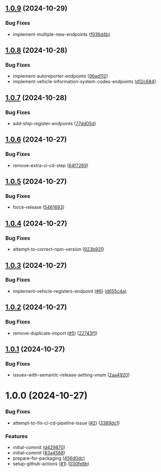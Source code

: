 ## [1.0.9](https://github.com/villeve/traficom-node/compare/v1.0.8...v1.0.9) (2024-10-29)


### Bug Fixes

* implement-multiple-new-endpoints ([f936d4b](https://github.com/villeve/traficom-node/commit/f936d4b5568f1e7dc30ad660c656984d5ee7fa8a))

## [1.0.8](https://github.com/villeve/traficom-node/compare/v1.0.7...v1.0.8) (2024-10-28)


### Bug Fixes

* implement-autoreporter-endpoints ([96ad112](https://github.com/villeve/traficom-node/commit/96ad1126cad59ec2bbc21dbccae2a81c8f80284d))
* implement-vehicle-information-system-codes-endpoints ([d12c684](https://github.com/villeve/traficom-node/commit/d12c684f73ec1faee5c46a8757f53fa878d85c18))

## [1.0.7](https://github.com/villeve/traficom-node/compare/v1.0.6...v1.0.7) (2024-10-28)


### Bug Fixes

* add-ship-register-endpoints ([77dd05d](https://github.com/villeve/traficom-node/commit/77dd05d31980cbb6f40c74ad720cb835ddafe987))

## [1.0.6](https://github.com/villeve/traficom-node/compare/v1.0.5...v1.0.6) (2024-10-27)


### Bug Fixes

* remove-extra-ci-cd-step ([64f7269](https://github.com/villeve/traficom-node/commit/64f7269e9ad3ff08ad6a30103aa9d26ba3a0d559))

## [1.0.5](https://github.com/villeve/traficom-node/compare/v1.0.4...v1.0.5) (2024-10-27)


### Bug Fixes

* force-release ([5461693](https://github.com/villeve/traficom-node/commit/5461693cdff51de5146b5f1328db346494a58b3e))

## [1.0.4](https://github.com/villeve/traficom-node/compare/v1.0.3...v1.0.4) (2024-10-27)


### Bug Fixes

* attempt-to-correct-npm-version ([923b931](https://github.com/villeve/traficom-node/commit/923b9313adb2fdc0e90832a9ee4b4723688f6f0b))

## [1.0.3](https://github.com/villeve/traficom-node/compare/v1.0.2...v1.0.3) (2024-10-27)


### Bug Fixes

* implement-vehicle-registers-endpoint ([#6](https://github.com/villeve/traficom-node/issues/6)) ([d655c4a](https://github.com/villeve/traficom-node/commit/d655c4aa9d3070a6ce958f05f5f18be16f191dec))

## [1.0.2](https://github.com/villeve/traficom-node/compare/v1.0.1...v1.0.2) (2024-10-27)


### Bug Fixes

* remove-duplicate-import ([#5](https://github.com/villeve/traficom-node/issues/5)) ([22743f1](https://github.com/villeve/traficom-node/commit/22743f1ac2f0ac5b29fcb6561697e1d478400f6e))

## [1.0.1](https://github.com/villeve/traficom-node/compare/v1.0.0...v1.0.1) (2024-10-27)


### Bug Fixes

* issues-with-semantic-release-setting-vnum ([2aa4920](https://github.com/villeve/traficom-node/commit/2aa4920eb6df40f10aaaf7c5a14da019fecac4ad))

# 1.0.0 (2024-10-27)


### Bug Fixes

* attempt-to-fix-ci-cd-pipeline-issue ([#2](https://github.com/villeve/traficom-node/issues/2)) ([3389dc1](https://github.com/villeve/traficom-node/commit/3389dc17f564fdd2ff5ab6f73d77d30ef9e9323d))


### Features

* initial-commit ([d429870](https://github.com/villeve/traficom-node/commit/d429870078606c43ff3a9866a25e6c59a457707a))
* initial-commit ([83a4568](https://github.com/villeve/traficom-node/commit/83a456811ae99fa527b51bcc1a697637fccaf0a6))
* prepare-for-packaging ([456d0dc](https://github.com/villeve/traficom-node/commit/456d0dc54443f56bf6152aaa13e30401451fc48b))
* setup-github-actions ([#1](https://github.com/villeve/traficom-node/issues/1)) ([030fe8b](https://github.com/villeve/traficom-node/commit/030fe8bc84cedbc66cc90560644bab7ade0d4d05))
